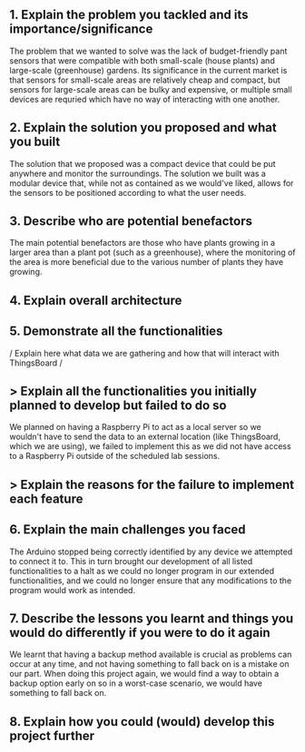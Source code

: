 ## 1. Explain the problem you tackled and its importance/significance
The problem that we wanted to solve was the lack of budget-friendly pant sensors that were compatible with both small-scale (house plants) and large-scale (greenhouse) gardens. Its significance in the current market is that sensors for small-scale areas are relatively cheap and compact, but sensors for large-scale areas can be bulky and expensive, or multiple small devices are requried which have no way of interacting with one another.


## 2. Explain the solution you proposed and what you built
The solution that we proposed was a compact device that could be put anywhere and monitor the surroundings. The solution we built was a modular device that, while not as contained as we would've liked,  allows for the sensors to be positioned according to what the user needs.

## 3. Describe who are potential benefactors
The main potential benefactors are those who have plants growing in a larger area than a plant pot (such as a greenhouse), where the monitoring of the area is more beneficial due to the various number of plants they have growing.


## 4. Explain overall architecture



## 5. Demonstrate all the functionalities
/ Explain here what data we are gathering and how that will interact with ThingsBoard /


## > Explain all the functionalities you initially planned to develop but failed to do so
We planned on having a Raspberry Pi to act as a local server so we wouldn't have to send the data to an external location (like ThingsBoard, which we are using), we failed to implement this as we did not have access to a Raspberry Pi outside of the scheduled lab sessions.


## > Explain the reasons for the failure to implement each feature



## 6. Explain the main challenges you faced
The Arduino stopped being correctly identified by any device we attempted to connect it to. This in turn brought our development of all listed functionalities to a halt as we could no longer program in our extended functionalities, and we could no longer ensure that any modifications to the program would work as intended.


## 7. Describe the lessons you learnt and things you would do differently if you were to do it again
We learnt that having a backup method available is crucial as problems can occur at any time, and not having something to fall back on is a mistake on our part. When doing this project again, we would find a way to obtain a backup option early on so in a worst-case scenario, we would have something to fall back on.


## 8. Explain how you could (would) develop this project further


